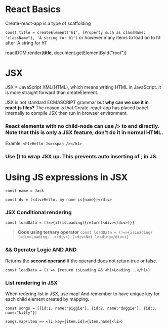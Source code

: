 # React Basics

Create-react-app is a type of scaffolding

`const title = createElement('h1', {Property such as className: "className"}, 'A string for h1')` or however many items to load on to h1 after 'A string for h1'

reactDOM.render(**title**, document.getElementById("root"))

# JSX

JSX = JavaScript XML(HTML), which means writing HTML in JavaScript. It is more straight forward than createElement.

JSX is not standard ECMASCRIPT grammar but **why can we use it in react.js files?**
The reason is that Create-react-app has placed babel internally to compile JSX then run in browser environment.

### React elements with no child-node can use /> to end directly. Note that this is only a JSX feature, don't do it in normal HTML.

Examle: `<h1>Hello Jsx<span /></h1>`

### Use () to wrap JSX up. This prevents auto inserting of ; in JS.

# Using JS expressions in JSX
```
const name = Jack
```
```
const dv = (<div>Hello, my name is{name})</div>
```

### JSX Conditional rendering
```
const loadData = ()=>{if(isLoading){return(<div></div>)}}
```
> **Code using ternary operator** `const loadData = ()=>{isLoading?(<div>Loading...</div>):(<div>Not loading</div>)}`

### && Operator Logic AND AND
Returns the **second operand** if the operand does not return true or false.
```
const loadData = () => {return isLoading && <h1>Loading...</h1>}
```

### List rendering in JSX
When redering list in JSX, use map! And remember to have unique key for each child element created by mapping.
```
const songs = [{id:1, name:"piggie"}, {id:2, name:"doggie"}, {id:3, name:"kitty"}]
```
```
songs.map(item => <li key={item.id}>{item.name}<li>)
```